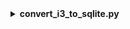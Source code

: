 <details>
<summary><b>convert_i3_to_sqlite.py</b></summary>

The script will look in the provided filepath for both the i3 files and the gcd file.

## main_icecube86()
used for the original 86 strings

### variables
`paths` : Can be either a string or list of strings for paths to i3 formated files.
`pulsemap` : the relevant pulsemap of the i3 file.
`gcd_rescue` : Can be either a string of the path to the gcd file if not in same directory as `paths` or `None` if the geometry is contained within the i3 file.
`outdir` : path for the output.

## main_icecube_upgrade()
Used for icecube upgrade

### variables
`basedir`: Can be either a string or list of strings for paths to i3 formated files.
`paths` : String of the filename within the dir 
`pulsemap` : the relevant pulsemap of the i3 file.
`gcd_rescue` : Can be either a string of the path to the gcd file if not in same directory as `paths` or `None` if the geometry is contained within the i3 file.
`outdir` : path for the output.
`workers`: number of cpus to use.